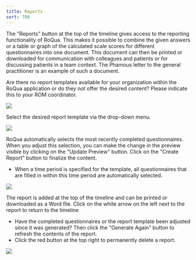 ```yaml
---
title: Reports
sort: 700
---
```


The "Reports" button at the top of the timeline gives access to the reporting functionality of RoQua. This makes it possible to combine the given answers or a table or graph of the calculated scale scores for different questionnaires into one document. This document can then be printed or downloaded for communication with colleagues and patients or for discussing patients in a team context. The Phamous letter to the general practitioner is an example of such a document.

Are there no report templates available for your organization within the RoQua application or do they not offer the desired content? Please indicate this to your ROM coordinator.

<img src="/assets/images/screenshots/dossier_reports0.png" />

Select the desired report template via the drop-down menu.

<img src="/assets/images/screenshots/dossier_reports1.png" />

RoQua automatically selects the most recently completed questionnaires. When you adjust this selection, you can make the change in the preview visible by clicking on the "Update Preview" button. Click on the "Create Report" button to finalize the content.

<ul class="hints">
  <li> When a time period is specified for the template, all questionnaires that are filled in within this time period are automatically selected.</li>
</ul>

<img src="/assets/images/screenshots/dossier_reports2.png" />

The report is added at the top of the timeline and can be printed or downloaded as a Word file. Click on the white arrow on the left next to the report to return to the timeline

<ul class="hints">
  <li> Have the completed questionnaires or the report template been adjusted since it was generated? Then click the "Generate Again" button to refresh the contents of the report.</li>
  <li> Click the red button at the top right to permanently delete a report.</li>
</ul>

<img src="/assets/images/screenshots/dossier_reports3.png" />
